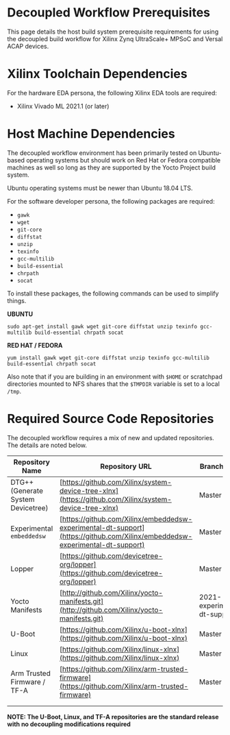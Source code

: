 # Decoupled Workflow Prerequisites

This page details the host build system prerequisite requirements for using the decoupled build workflow for Xilinx Zynq UltraScale+ MPSoC and Versal ACAP devices.

# Xilinx Toolchain Dependencies

For the hardware EDA persona, the following Xilinx EDA tools are required:

* Xilinx Vivado ML 2021.1 (or later)

# Host Machine Dependencies

The decoupled workflow environment has been primarily tested on Ubuntu-based operating systems but should work on Red Hat or Fedora compatible machines as well so long as they are supported by the Yocto Project build system.

Ubuntu operating systems must be newer than Ubuntu 18.04 LTS.

 For the software developer persona, the following packages are required:

* `gawk`
* `wget`
* `git-core`
* `diffstat`
* `unzip`
* `texinfo`
* `gcc-multilib`
* `build-essential`
* `chrpath`
* `socat`

To install these packages, the following commands can be used to simplify things.

**UBUNTU**

`sudo apt-get install gawk wget git-core diffstat unzip texinfo gcc-multilib build-essential chrpath socat`

**RED HAT / FEDORA**

`yum install gawk wget git-core diffstat unzip texinfo gcc-multilib build-essential chrpath socat` 

Also note that if you are building in an environment with `$HOME` or scratchpad directories mounted to NFS shares that the `$TMPDIR` variable is set to a local `/tmp`. 

# Required Source Code Repositories

The decoupled workflow requires a mix of new and updated repositories.  The details are noted below.

| Repository Name                    | Repository URL                                               | Branch Name                  |
| ---------------------------------- | ------------------------------------------------------------ | ---------------------------- |
| DTG++ (Generate System Devicetree) | [https://github.com/Xilinx/system-device-tree-xlnx](https://github.com/Xilinx/system-device-tree-xlnx) | Master                       |
| Experimental `embeddedsw`          | [https://github.com/Xilinx/embeddedsw-experimental-dt-support](https://github.com/Xilinx/embeddedsw-experimental-dt-support) | Master                       |
| Lopper                             | [https://github.com/devicetree-org/lopper](https://github.com/devicetree-org/lopper) | Master                       |
| Yocto Manifests                    | [http://github.com/Xilinx/yocto-manifests.git](http://github.com/Xilinx/yocto-manifests.git) | 2021-experimental-dt-support |
| U-Boot                             | [https://github.com/Xilinx/u-boot-xlnx](https://github.com/Xilinx/u-boot-xlnx) | Master                       |
| Linux                              | [https://github.com/Xilinx/linux-xlnx](https://github.com/Xilinx/linux-xlnx) | Master                       |
| Arm Trusted Firmware / TF-A        | [https://github.com/Xilinx/arm-trusted-firmware](https://github.com/Xilinx/arm-trusted-firmware) | Master                       |
|                                    |                                                              |                              |
|                                    |                                                              |                              |

**NOTE: The U-Boot, Linux, and TF-A repositories are the standard release with no decoupling modifications required**

